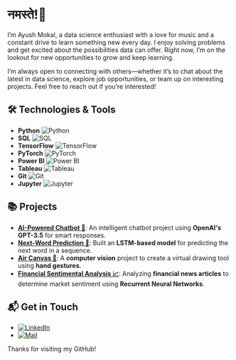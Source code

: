# नमस्ते!👋

I’m Ayush Mokal, a data science enthusiast with a love for music and a constant drive to learn something new every day. I enjoy solving problems and get excited about the possibilities data can offer. Right now, I’m on the lookout for new opportunities to grow and keep learning.

I’m always open to connecting with others—whether it’s to chat about the latest in data science, explore job opportunities, or team up on interesting projects. Feel free to reach out if you’re interested!

## 🛠️ **Technologies & Tools**

- **Python**     ![Python](https://img.shields.io/badge/Python-3776AB?style=flat&logo=python&logoColor=white) 
- **SQL**        ![SQL](https://img.shields.io/badge/SQL-4479A1?style=flat&logo=mysql&logoColor=white) 
- **TensorFlow** ![TensorFlow](https://img.shields.io/badge/TensorFlow-FF6F00?style=flat&logo=tensorflow&logoColor=white) 
- **PyTorch**    ![PyTorch](https://img.shields.io/badge/PyTorch-EE4C2C?style=flat&logo=pytorch&logoColor=white) 
- **Power BI**   ![Power BI](https://img.shields.io/badge/Power%20BI-F2C811?style=flat&logo=powerbi&logoColor=white) 
- **Tableau**    ![Tableau](https://img.shields.io/badge/Tableau-E97627?style=flat&logo=tableau&logoColor=white) 
- **Git**        ![Git](https://img.shields.io/badge/Git-F05032?style=flat&logo=git&logoColor=white) 
- **Jupyter**    ![Jupyter](https://img.shields.io/badge/Jupyter-F37626?style=flat&logo=jupyter&logoColor=white) 


## 📚 Projects
- **[AI-Powered Chatbot 🤖](https://github.com/ayushh-mokal/ChatBot-UsinG-LangChain)**: An intelligent chatbot project using **OpenAI's GPT-3.5** for smart responses.
- **[Next-Word Prediction 🔮](https://github.com/ayushh-mokal/Next-Word-Prediction-Using-LSTM)**: Built an **LSTM-based model** for predicting the next word in a sequence.
- **[Air Canvas 🎨](https://github.com/ayushh-mokal/Air-Brush)**: A **computer vision** project to create a virtual drawing tool using **hand gestures**.
- **[Financial Sentimental Analysis 📈](https://github.com/ayushh-mokal/Financial-Sentimental-Analysis)**: Analyzing **financial news articles** to determine market sentiment using **Recurrent Neural Networks**.



## 📬 **Get in Touch**

- [![LinkedIn](https://img.shields.io/badge/LinkedIn-0A66C2?style=flat&logo=linkedin&logoColor=white)](https://www.linkedin.com/in/ayush8mokal)
- [![Mail](https://img.shields.io/badge/Email-9C1D29?style=flat&logo=gmail&logoColor=white)](mailto:ayushmokal50@gmail.com)


Thanks for visiting my GitHub!
